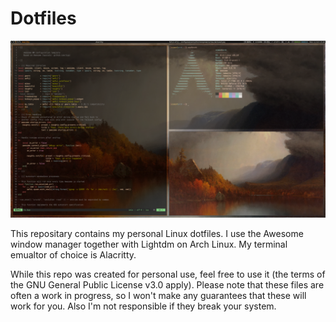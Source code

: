 # Dotfiles

![screenshot.png](screenshot.png)

This repositary contains my personal Linux dotfiles.
I use the Awesome window manager together with Lightdm on Arch Linux.
My terminal emualtor of choice is Alacritty.

While this repo was created for personal use, feel free to use it (the terms of the GNU General Public License v3.0 apply).
Please note that these files are often a work in progress, so I won't make any guarantees that these will work for you. Also I'm not responsible if they break your system.
